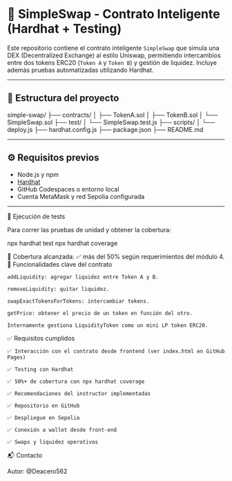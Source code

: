 # 🔁 SimpleSwap - Contrato Inteligente (Hardhat + Testing)

Este repositorio contiene el contrato inteligente `SimpleSwap` que simula una DEX (Decentralized Exchange) al estilo Uniswap, permitiendo intercambios entre dos tokens ERC20 (`Token A` y `Token B`) y gestión de liquidez. Incluye además pruebas automatizadas utilizando Hardhat.

---

## 📂 Estructura del proyecto

simple-swap/
├── contracts/
│ ├── TokenA.sol
│ ├── TokenB.sol
│ └── SimpleSwap.sol
├── test/
│ └── SimpleSwap.test.js
├── scripts/
│ └── deploy.js
├── hardhat.config.js
├── package.json
├── README.md

---

## ⚙️ Requisitos previos

- Node.js y npm
- [Hardhat](https://hardhat.org/)
- GitHub Codespaces o entorno local
- Cuenta MetaMask y red Sepolia configurada

---

🧪 Ejecución de tests

Para correr las pruebas de unidad y obtener la cobertura:

npx hardhat test
npx hardhat coverage

🔎 Cobertura alcanzada: ✅ más del 50% según requerimientos del módulo 4.
🧠 Funcionalidades clave del contrato

    addLiquidity: agregar liquidez entre Token A y B.

    removeLiquidity: quitar liquidez.

    swapExactTokensForTokens: intercambiar tokens.

    getPrice: obtener el precio de un token en función del otro.

    Internamente gestiona LiquidityToken como un mini LP token ERC20.

✅ Requisitos cumplidos

    ✅ Interacción con el contrato desde frontend (ver index.html en GitHub Pages)

    ✅ Testing con Hardhat

    ✅ 50%+ de cobertura con npx hardhat coverage

    ✅ Recomendaciones del instructor implementadas

    ✅ Repositorio en GitHub

    ✅ Despliegue en Sepolia

    ✅ Conexión a wallet desde front-end

    ✅ Swaps y liquidez operativos

📬 Contacto

Autor: @Deacero562
